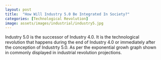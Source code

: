 ```yaml
---
layout: post
title:  "How Will Industry 5.0 Be Integrated In Society?"
categories: [Technological Revolution]
image: assets/images/industrial/industry5.jpg
---
```

Industry 5.0 is the successor of Industry 4.0.
It is the technological revolution that happens during the end of Industry 4.0 or immediately after the conception of Industrty 5.0.
As per the exponential growh graph shown in commonly displayed in industrial revolution projections. 

